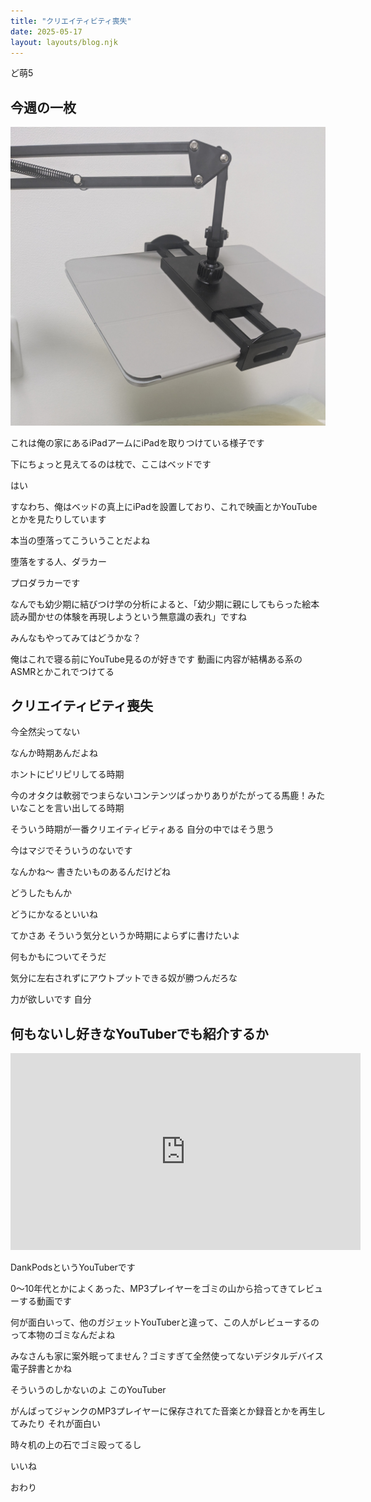 ```yaml
---
title: "クリエイティビティ喪失"
date: 2025-05-17
layout: layouts/blog.njk
---
```


ど萌5

## 今週の一枚

![](/img/blog/20250517.jpg)

これは俺の家にあるiPadアームにiPadを取りつけている様子です

下にちょっと見えてるのは枕で、ここはベッドです

はい

すなわち、俺はベッドの真上にiPadを設置しており、これで映画とかYouTubeとかを見たりしています

本当の堕落ってこういうことだよね

堕落をする人、ダラカー

プロダラカーです

なんでも幼少期に結びつけ学の分析によると、「幼少期に親にしてもらった絵本読み聞かせの体験を再現しようという無意識の表れ」ですね

みんなもやってみてはどうかな？

俺はこれで寝る前にYouTube見るのが好きです 動画に内容が結構ある系のASMRとかこれでつけてる

## クリエイティビティ喪失

今全然尖ってない

なんか時期あんだよね

ホントにピリピリしてる時期

今のオタクは軟弱でつまらないコンテンツばっかりありがたがってる馬鹿！みたいなことを言い出してる時期

そういう時期が一番クリエイティビティある 自分の中ではそう思う

今はマジでそういうのないです

なんかね〜 書きたいものあるんだけどね

どうしたもんか

どうにかなるといいね

てかさあ そういう気分というか時期によらずに書けたいよ

何もかもについてそうだ

気分に左右されずにアウトプットできる奴が勝つんだろな

力が欲しいです 自分

## 何もないし好きなYouTuberでも紹介するか

<iframe width="560" height="315" src="https://www.youtube.com/embed/ESLt1-61Sa4?si=pLtdkKlC3Y23dmJB" title="YouTube video player" frameborder="0" allow="accelerometer; autoplay; clipboard-write; encrypted-media; gyroscope; picture-in-picture; web-share" referrerpolicy="strict-origin-when-cross-origin" allowfullscreen></iframe>

DankPodsというYouTuberです

0〜10年代とかによくあった、MP3プレイヤーをゴミの山から拾ってきてレビューする動画です

何が面白いって、他のガジェットYouTuberと違って、この人がレビューするのって本物のゴミなんだよね

みなさんも家に案外眠ってません？ゴミすぎて全然使ってないデジタルデバイス 電子辞書とかね

そういうのしかないのよ このYouTuber

がんばってジャンクのMP3プレイヤーに保存されてた音楽とか録音とかを再生してみたり それが面白い

時々机の上の石でゴミ殴ってるし

いいね

おわり